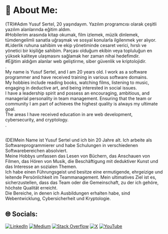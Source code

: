 # 💫 About Me:
(TR)#Adım Yusuf Sertel, 20 yaşındayım. Yazılım programcısı olarak  çeşitli yazılım alanlarında eğitim aldım.<br>#Hobilerim arasında kitap okumak, film izlemek, müzik dinlemek, tümdengelimli sanatla uğraşmak ve sosyal konularla ilgilenmek yer alıyor.<br>#Liderlik ruhuna sahibim ve ekip yönetiminde cesaret verici, hırslı ve yönetici bir kişiliğe sahibim. Parçası olduğum ekibin veya topluluğun en yüksek kaliteye ulaşmasını sağlamak her zaman nihai hedefimdir.<br>#Eğitim aldığım alanlar web geliştirme, siber güvenlik ve kriptolojidir.<br>.<br>My name is Yusuf Sertel, and I am 20 years old. I work as a software programmer and have received training in various software domains.<br> My hobbies include reading books, watching films, listening to music, engaging in deductive art, and being interested in social issues.<br> I have a leadership spirit and possess an encouraging, ambitious, and managerial personality in team management. Ensuring that the team or community I am part of achieves the highest quality is always my ultimate goal.<br> The areas I have received education in are web development, cybersecurity, and cryptology.<br>.

<br>(DE)Mein Name ist Yusuf Sertel und ich bin 20 Jahre alt. Ich arbeite als Softwareprogrammierer und habe Schulungen in verschiedenen Softwarebereichen absolviert.<br> Meine Hobbys umfassen das Lesen von Büchern, das Anschauen von Filmen, das Hören von Musik, die Beschäftigung mit deduktiver Kunst und das Interesse an sozialen Themen.<br> Ich habe einen Führungsgeist und besitze eine ermutigende, ehrgeizige und leitende Persönlichkeit im Teammanagement. Mein ultimatives Ziel ist es, sicherzustellen, dass das Team oder die Gemeinschaft, zu der ich gehöre, höchste Qualität erreicht.<br> Die Bereiche, in denen ich Ausbildungen erhalten habe, sind Webentwicklung, Cybersicherheit und Kryptologie.


## 🌐 Socials:
[![LinkedIn](https://img.shields.io/badge/LinkedIn-%230077B5.svg?logo=linkedin&logoColor=white)](https://linkedin.com/in/yusuf-sertel-525321224) [![Medium](https://img.shields.io/badge/Medium-12100E?logo=medium&logoColor=white)](https://medium.com/@@sertelyusuf) [![Stack Overflow](https://img.shields.io/badge/-Stackoverflow-FE7A16?logo=stack-overflow&logoColor=white)](https://stackoverflow.com/users/23278590/yusuf-sertel) [![X](https://img.shields.io/badge/X-black.svg?logo=X&logoColor=white)](https://x.com/@ysfsrtl123) [![YouTube](https://img.shields.io/badge/YouTube-%23FF0000.svg?logo=YouTube&logoColor=white)](https://youtube.com/@futuristinKanali) 

